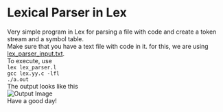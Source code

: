 <!-- SaiKumar Immadi -->
# Lexical Parser in Lex  

Very simple program in Lex for parsing a file with code and create a token stream and a symbol table.  
Make sure that you have a text file with code in it.
for this, we are using [lex_parser_input.txt](https://raw.githubusercontent.com/s-xync/5th-sem/master/Compilers-Lab/lab2/lex_parser_input.txt).  
To execute, use  
`lex lex_parser.l`  
`gcc lex.yy.c -lfl`  
`./a.out`  
The output looks like this  
![Output Image](https://raw.githubusercontent.com/s-xync/5th-sem/master/Compilers-Lab/lab2/output.png)  
Have a good day!
